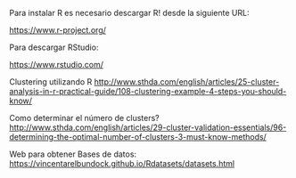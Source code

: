 Para instalar R es necesario descargar R! desde la siguiente URL:

https://www.r-project.org/

Para descargar RStudio:

https://www.rstudio.com/

Clustering utilizando R
http://www.sthda.com/english/articles/25-cluster-analysis-in-r-practical-guide/108-clustering-example-4-steps-you-should-know/

Como determinar el número de clusters?
http://www.sthda.com/english/articles/29-cluster-validation-essentials/96-determining-the-optimal-number-of-clusters-3-must-know-methods/

Web para obtener Bases de datos:
https://vincentarelbundock.github.io/Rdatasets/datasets.html

